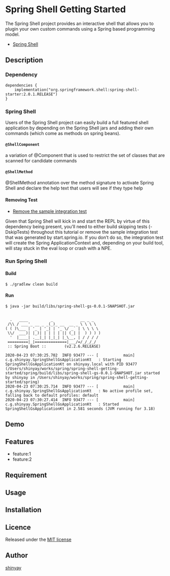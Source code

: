# Spring Shell Getting Started

The Spring Shell project provides an interactive shell that allows you to plugin your own custom commands using a Spring based programming model.

- [Spring Shell](https://projects.spring.io/spring-shell)

## Description
### Dependency
```
dependencies {
	implementation("org.springframework.shell:spring-shell-starter:2.0.1.RELEASE")
}
```

### Spring Shell
Users of the Spring Shell project can easily build a full featured shell application by depending on the Spring Shell jars and adding their own commands (which come as methods on spring beans). 

#### `@ShellComponent`
a variation of @Component that is used to restrict the set of classes that are scanned for candidate commands

#### `@ShellMethod`
@ShellMethod annotation over the method signature to activate Spring Shell and declare the help text that users will see if they type help

#### Removing Test
- [Remove the sample integration test](https://docs.spring.io/spring-shell/docs/current-SNAPSHOT/reference/htmlsingle/#_adding_a_dependency_on_spring_shell)

Given that Spring Shell will kick in and start the REPL by virtue of this dependency being present, you’ll need to either build skipping tests (-DskipTests) throughout this tutorial or remove the sample integration test that was generated by start.spring.io. If you don’t do so, the integration test will create the Spring ApplicationContext and, depending on your build tool, will stay stuck in the eval loop or crash with a NPE.

### Run Spring Shell
#### Build
```
$ ./gradlew clean build
```

#### Run
```
$ java -jar build/libs/spring-shell-gs-0.0.1-SNAPSHOT.jar
```

```

  .   ____          _            __ _ _
 /\\ / ___'_ __ _ _(_)_ __  __ _ \ \ \ \
( ( )\___ | '_ | '_| | '_ \/ _` | \ \ \ \
 \\/  ___)| |_)| | | | | || (_| |  ) ) ) )
  '  |____| .__|_| |_|_| |_\__, | / / / /
 =========|_|==============|___/=/_/_/_/
 :: Spring Boot ::        (v2.2.6.RELEASE)

2020-04-23 07:30:25.702  INFO 93477 --- [           main] c.g.shinyay.SpringShellGsApplicationKt   : Starting SpringShellGsApplicationKt on shinyay.local with PID 93477 (/Users/shinyay/works/spring/spring-shell-getting-started/spring/build/libs/spring-shell-gs-0.0.1-SNAPSHOT.jar started by shinyay in /Users/shinyay/works/spring/spring-shell-getting-started/spring)
2020-04-23 07:30:25.714  INFO 93477 --- [           main] c.g.shinyay.SpringShellGsApplicationKt   : No active profile set, falling back to default profiles: default
2020-04-23 07:30:27.414  INFO 93477 --- [           main] c.g.shinyay.SpringShellGsApplicationKt   : Started SpringShellGsApplicationKt in 2.581 seconds (JVM running for 3.18)
```

## Demo

## Features

- feature:1
- feature:2

## Requirement

## Usage

## Installation

## Licence

Released under the [MIT license](https://gist.githubusercontent.com/shinyay/56e54ee4c0e22db8211e05e70a63247e/raw/34c6fdd50d54aa8e23560c296424aeb61599aa71/LICENSE)

## Author

[shinyay](https://github.com/shinyay)

